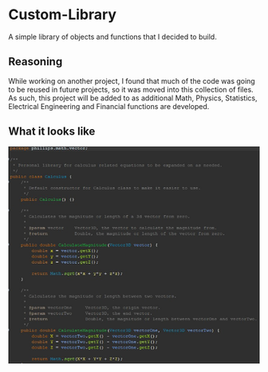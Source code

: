 # Custom-Library
A simple library of objects and functions that I decided to build.

## Reasoning
While working on another project, I found that much of the code was going to be reused in future projects, so it was moved into this collection of files.
As such, this project will be added to as additional Math, Physics, Statistics, Electrical Engineering and Financial functions are developed.

## What it looks like
![alt text](https://github.com/WoodsAvalon/Custom-Library/blob/main/Calculus.jpg)
